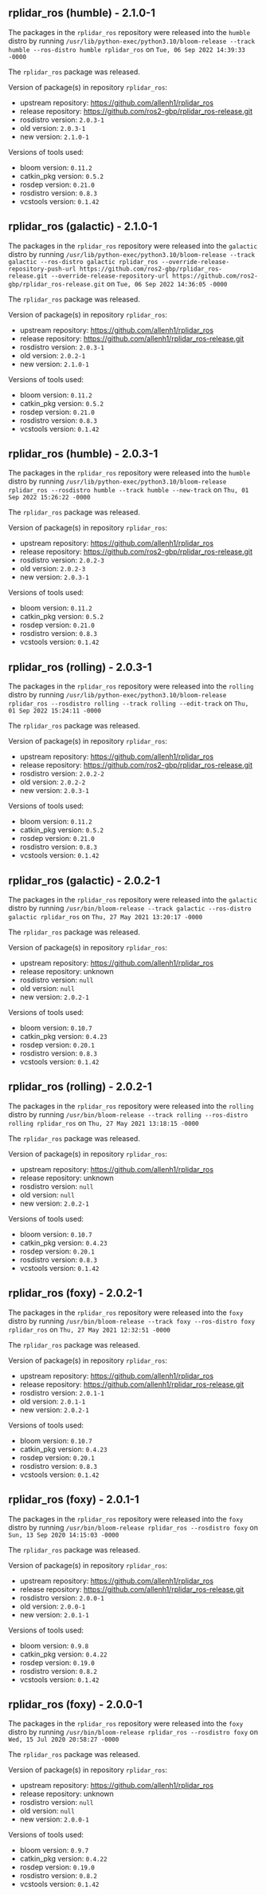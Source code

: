 ## rplidar_ros (humble) - 2.1.0-1

The packages in the `rplidar_ros` repository were released into the `humble` distro by running `/usr/lib/python-exec/python3.10/bloom-release --track humble --ros-distro humble rplidar_ros` on `Tue, 06 Sep 2022 14:39:33 -0000`

The `rplidar_ros` package was released.

Version of package(s) in repository `rplidar_ros`:

- upstream repository: https://github.com/allenh1/rplidar_ros
- release repository: https://github.com/ros2-gbp/rplidar_ros-release.git
- rosdistro version: `2.0.3-1`
- old version: `2.0.3-1`
- new version: `2.1.0-1`

Versions of tools used:

- bloom version: `0.11.2`
- catkin_pkg version: `0.5.2`
- rosdep version: `0.21.0`
- rosdistro version: `0.8.3`
- vcstools version: `0.1.42`


## rplidar_ros (galactic) - 2.1.0-1

The packages in the `rplidar_ros` repository were released into the `galactic` distro by running `/usr/lib/python-exec/python3.10/bloom-release --track galactic --ros-distro galactic rplidar_ros --override-release-repository-push-url https://github.com/ros2-gbp/rplidar_ros-release.git --override-release-repository-url https://github.com/ros2-gbp/rplidar_ros-release.git` on `Tue, 06 Sep 2022 14:36:05 -0000`

The `rplidar_ros` package was released.

Version of package(s) in repository `rplidar_ros`:

- upstream repository: https://github.com/allenh1/rplidar_ros
- release repository: https://github.com/allenh1/rplidar_ros-release.git
- rosdistro version: `2.0.3-1`
- old version: `2.0.2-1`
- new version: `2.1.0-1`

Versions of tools used:

- bloom version: `0.11.2`
- catkin_pkg version: `0.5.2`
- rosdep version: `0.21.0`
- rosdistro version: `0.8.3`
- vcstools version: `0.1.42`


## rplidar_ros (humble) - 2.0.3-1

The packages in the `rplidar_ros` repository were released into the `humble` distro by running `/usr/lib/python-exec/python3.10/bloom-release rplidar_ros --rosdistro humble --track humble --new-track` on `Thu, 01 Sep 2022 15:26:22 -0000`

The `rplidar_ros` package was released.

Version of package(s) in repository `rplidar_ros`:

- upstream repository: https://github.com/allenh1/rplidar_ros
- release repository: https://github.com/ros2-gbp/rplidar_ros-release.git
- rosdistro version: `2.0.2-3`
- old version: `2.0.2-3`
- new version: `2.0.3-1`

Versions of tools used:

- bloom version: `0.11.2`
- catkin_pkg version: `0.5.2`
- rosdep version: `0.21.0`
- rosdistro version: `0.8.3`
- vcstools version: `0.1.42`


## rplidar_ros (rolling) - 2.0.3-1

The packages in the `rplidar_ros` repository were released into the `rolling` distro by running `/usr/lib/python-exec/python3.10/bloom-release rplidar_ros --rosdistro rolling --track rolling --edit-track` on `Thu, 01 Sep 2022 15:24:11 -0000`

The `rplidar_ros` package was released.

Version of package(s) in repository `rplidar_ros`:

- upstream repository: https://github.com/allenh1/rplidar_ros
- release repository: https://github.com/ros2-gbp/rplidar_ros-release.git
- rosdistro version: `2.0.2-2`
- old version: `2.0.2-2`
- new version: `2.0.3-1`

Versions of tools used:

- bloom version: `0.11.2`
- catkin_pkg version: `0.5.2`
- rosdep version: `0.21.0`
- rosdistro version: `0.8.3`
- vcstools version: `0.1.42`


## rplidar_ros (galactic) - 2.0.2-1

The packages in the `rplidar_ros` repository were released into the `galactic` distro by running `/usr/bin/bloom-release --track galactic --ros-distro galactic rplidar_ros` on `Thu, 27 May 2021 13:20:17 -0000`

The `rplidar_ros` package was released.

Version of package(s) in repository `rplidar_ros`:

- upstream repository: https://github.com/allenh1/rplidar_ros
- release repository: unknown
- rosdistro version: `null`
- old version: `null`
- new version: `2.0.2-1`

Versions of tools used:

- bloom version: `0.10.7`
- catkin_pkg version: `0.4.23`
- rosdep version: `0.20.1`
- rosdistro version: `0.8.3`
- vcstools version: `0.1.42`


## rplidar_ros (rolling) - 2.0.2-1

The packages in the `rplidar_ros` repository were released into the `rolling` distro by running `/usr/bin/bloom-release --track rolling --ros-distro rolling rplidar_ros` on `Thu, 27 May 2021 13:18:15 -0000`

The `rplidar_ros` package was released.

Version of package(s) in repository `rplidar_ros`:

- upstream repository: https://github.com/allenh1/rplidar_ros
- release repository: unknown
- rosdistro version: `null`
- old version: `null`
- new version: `2.0.2-1`

Versions of tools used:

- bloom version: `0.10.7`
- catkin_pkg version: `0.4.23`
- rosdep version: `0.20.1`
- rosdistro version: `0.8.3`
- vcstools version: `0.1.42`


## rplidar_ros (foxy) - 2.0.2-1

The packages in the `rplidar_ros` repository were released into the `foxy` distro by running `/usr/bin/bloom-release --track foxy --ros-distro foxy rplidar_ros` on `Thu, 27 May 2021 12:32:51 -0000`

The `rplidar_ros` package was released.

Version of package(s) in repository `rplidar_ros`:

- upstream repository: https://github.com/allenh1/rplidar_ros
- release repository: https://github.com/allenh1/rplidar_ros-release.git
- rosdistro version: `2.0.1-1`
- old version: `2.0.1-1`
- new version: `2.0.2-1`

Versions of tools used:

- bloom version: `0.10.7`
- catkin_pkg version: `0.4.23`
- rosdep version: `0.20.1`
- rosdistro version: `0.8.3`
- vcstools version: `0.1.42`


## rplidar_ros (foxy) - 2.0.1-1

The packages in the `rplidar_ros` repository were released into the `foxy` distro by running `/usr/bin/bloom-release rplidar_ros --rosdistro foxy` on `Sun, 13 Sep 2020 14:15:03 -0000`

The `rplidar_ros` package was released.

Version of package(s) in repository `rplidar_ros`:

- upstream repository: https://github.com/allenh1/rplidar_ros
- release repository: https://github.com/allenh1/rplidar_ros-release.git
- rosdistro version: `2.0.0-1`
- old version: `2.0.0-1`
- new version: `2.0.1-1`

Versions of tools used:

- bloom version: `0.9.8`
- catkin_pkg version: `0.4.22`
- rosdep version: `0.19.0`
- rosdistro version: `0.8.2`
- vcstools version: `0.1.42`


## rplidar_ros (foxy) - 2.0.0-1

The packages in the `rplidar_ros` repository were released into the `foxy` distro by running `/usr/bin/bloom-release rplidar_ros --rosdistro foxy` on `Wed, 15 Jul 2020 20:58:27 -0000`

The `rplidar_ros` package was released.

Version of package(s) in repository `rplidar_ros`:

- upstream repository: https://github.com/allenh1/rplidar_ros
- release repository: unknown
- rosdistro version: `null`
- old version: `null`
- new version: `2.0.0-1`

Versions of tools used:

- bloom version: `0.9.7`
- catkin_pkg version: `0.4.22`
- rosdep version: `0.19.0`
- rosdistro version: `0.8.2`
- vcstools version: `0.1.42`


